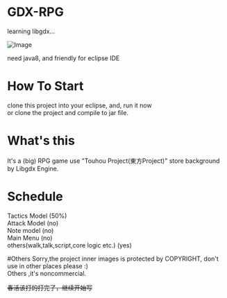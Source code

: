 # GDX-RPG
learning libgdx...

![Image](https://raw.githubusercontent.com/dingjibang/GDX-LAZY-FONT/master/foobar.jpg)

need java8, and friendly for eclipse IDE

# How To Start
clone this project into your eclipse, and, run it now<br/>
or clone the project and compile to jar file.

# What's this
It's a (big) RPG game use "Touhou Project(東方Project)" store background by Libgdx Engine.

# Schedule
Tactics Model (50%)<br/>
Attack Model (no)<br/>
Note model (no)<br/>
Main Menu (no)<br/>
others(walk,talk,script,core logic etc.) (yes)

#Others
Sorry,the project inner images is protected by COPYRIGHT, don't use in other places please :) <br/>
Others ,it's noncommercial.

~~春活该打的打完了，继续开始写~~

